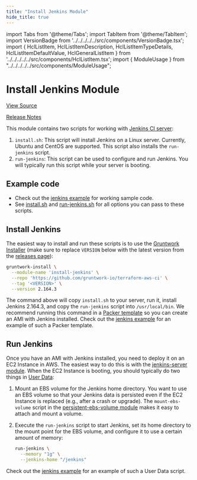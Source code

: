 ```yaml
---
title: "Install Jenkins Module"
hide_title: true
---
```


import Tabs from '@theme/Tabs';
import TabItem from '@theme/TabItem';
import VersionBadge from '../../../../../src/components/VersionBadge.tsx';
import { HclListItem, HclListItemDescription, HclListItemTypeDetails, HclListItemDefaultValue, HclGeneralListItem } from '../../../../../src/components/HclListItem.tsx';
import { ModuleUsage } from "../../../../../src/components/ModuleUsage";

<VersionBadge repoTitle="CI Modules" version="0.52.7" lastModifiedVersion="0.52.5"/>

# Install Jenkins Module

<a href="https://github.com/gruntwork-io/terraform-aws-ci/tree/v0.52.7/modules/install-jenkins" className="link-button" title="View the source code for this module in GitHub.">View Source</a>

<a href="https://github.com/gruntwork-io/terraform-aws-ci/releases/tag/v0.52.5" className="link-button" title="Release notes for only versions which impacted this module.">Release Notes</a>

This module contains two scripts for working with [Jenkins CI server](https://jenkins.io):

1.  `install.sh`: This script will install Jenkins on a Linux server. Currently, Ubuntu and CentOS are supported.
    This script also installs the `run-jenkins` script.
2.  `run-jenkins`: This script can be used to configure and run Jenkins. You will typically run this script while your
    server is booting.

## Example code

*   Check out the [jenkins example](https://github.com/gruntwork-io/terraform-aws-ci/tree/v0.52.7/examples/jenkins) for working sample code.
*   See [install.sh](https://github.com/gruntwork-io/terraform-aws-ci/tree/v0.52.7/modules/install-jenkins/install.sh) and [run-jenkins.sh](https://github.com/gruntwork-io/terraform-aws-ci/tree/v0.52.7/modules/install-jenkins/run-jenkins) for all options you can pass to these scripts.

## Install Jenkins

The easiest way to install and run these scripts is to use the [Gruntwork
Installer](https://github.com/gruntwork-io/gruntwork-installer) (make sure to replace `VERSION` below with the latest
version from the [releases page](https://github.com/gruntwork-io/terraform-aws-ci/releases)):

```bash
gruntwork-install \
  --module-name 'install-jenkins' \
  --repo 'https://github.com/gruntwork-io/terraform-aws-ci' \
  --tag '<VERSION>' \
  --version 2.164.3
```

The command above will copy `install.sh` to your server, run it, install Jenkins 2.164.3, and copy the `run-jenkins`
script into `/usr/local/bin`. We recommend running this command in a [Packer template](https://www.packer.io/) so you
can create an AMI with Jenkins installed. Check out the [jenkins example](https://github.com/gruntwork-io/terraform-aws-ci/tree/v0.52.7/examples/jenkins) for an example of such a
Packer template.

## Run Jenkins

Once you have an AMI with Jenkins installed, you need to deploy it on an EC2 Instance in AWS. The easiest way to do
this is with the [jenkins-server module](https://github.com/gruntwork-io/terraform-aws-ci/tree/v0.52.7/modules/jenkins-server). When the EC2 Instance is booting, you should
typically do two things in [User Data](https://docs.aws.amazon.com/AWSEC2/latest/UserGuide/user-data.html):

1.  Mount an EBS volume for the Jenkins home directory. You want to use an EBS volume so that your Jenkins data is
    persisted even if the EC2 Instance is replaced (e.g., after a crash or upgrade). The `mount-ebs-volume` script in the
    [persistent-ebs-volume module](https://github.com/gruntwork-io/terraform-aws-server/tree/main/modules/persistent-ebs-volume)
    makes it easy to attach and mount a volume.

2.  Execute the `run-jenkins` script to start Jenkins, set its home directory to the mount point for the EBS volume,
    and configure it to use a certain amount of memory:

    ```bash
    run-jenkins \
      --memory "1g" \
      --jenkins-home "/jenkins"
    ```

Check out the [jenkins example](https://github.com/gruntwork-io/terraform-aws-ci/tree/v0.52.7/examples/jenkins) for an example of such a User Data script.


<!-- ##DOCS-SOURCER-START
{
  "originalSources": [
    "https://github.com/gruntwork-io/terraform-aws-ci/tree/v0.52.7/modules/install-jenkins/readme.md",
    "https://github.com/gruntwork-io/terraform-aws-ci/tree/v0.52.7/modules/install-jenkins/variables.tf",
    "https://github.com/gruntwork-io/terraform-aws-ci/tree/v0.52.7/modules/install-jenkins/outputs.tf"
  ],
  "sourcePlugin": "module-catalog-api",
  "hash": "16df9cc0fc9de2a3556f7d59beef0ce5"
}
##DOCS-SOURCER-END -->
